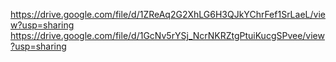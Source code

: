 https://drive.google.com/file/d/1ZReAq2G2XhLG6H3QJkYChrFef1SrLaeL/view?usp=sharing
https://drive.google.com/file/d/1GcNv5rYSj_NcrNKRZtgPtuiKucgSPvee/view?usp=sharing
